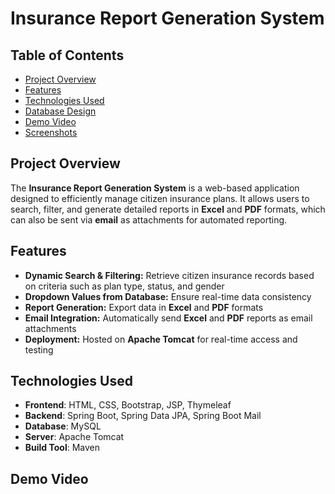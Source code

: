 # Insurance Report Generation System

## Table of Contents
- [Project Overview](#project-overview)
- [Features](#features)
- [Technologies Used](#technologies-used)
- [Database Design](#database-design)
- [Demo Video](#demo-video)
- [Screenshots](#screenshots)

## Project Overview
The **Insurance Report Generation System** is a web-based application designed to efficiently manage citizen insurance plans. It allows users to search, filter, and generate detailed reports in **Excel** and **PDF** formats, which can also be sent via **email** as attachments for automated reporting.

## Features
- **Dynamic Search & Filtering:** Retrieve citizen insurance records based on criteria such as plan type, status, and gender  
- **Dropdown Values from Database:** Ensure real-time data consistency    
- **Report Generation:** Export data in **Excel** and **PDF** formats  
- **Email Integration:** Automatically send **Excel** and **PDF** reports as email attachments     
- **Deployment:** Hosted on **Apache Tomcat** for real-time access and testing

## Technologies Used
- **Frontend**: HTML, CSS, Bootstrap, JSP, Thymeleaf
- **Backend**: Spring Boot, Spring Data JPA, Spring Boot Mail
- **Database**: MySQL
- **Server**: Apache Tomcat
- **Build Tool**: Maven

## Demo Video
